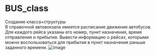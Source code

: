 # BUS_class
Создание класса+структуры  
В справочной автовокзала имеется расписание движения автобусов. Для каждого рейса указаны его номер, пункт назначения, время отправления и прибытия. 
Вывести информацию о рейсах, которыми можно воспользоваться для прибытия в пункт назначения раньше заданного времени.
![image](https://user-images.githubusercontent.com/84995536/226753869-bfaf5e99-78f9-4d87-aecc-9c8d72ba855f.png)
